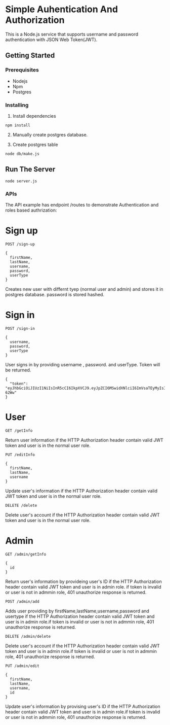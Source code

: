 # Simple Auhentication And Authorization
This is a Node.js service that supports username and password authentication with JSON Web Token(JWT).

## Getting Started
### Prerequisites
* Nodejs
* Npm
* Postgres

### Installing
1. Install dependencies
```
npm install
```
2. Manually create postgres database. 

3. Create postgres table 
```
node db/make.js
```


## Run The Server
```
node server.js
```

### APIs
The API example has endpoint  /routes to demonstrate  Authentication and roles  based authrization:

# Sign up
```
POST /sign-up
```
```
{
  firstName,
  lastName,
  username,
  password,
  userType
}
  ```
  Creates new user with differnt tyep (normal user and admin) and stores it in postgres database. password is stored hashed.
  
  # Sign in
  ```
  POST /sign-in
  ```
  ```
  {
    username,
    password,
    userType
  }
  ```
  User signs in by providing username , password. and userType. Token will be returned.
  ```
  {
    "token": "eyJhbGciOiJIUzI1NiIsInR5cCI6IkpXVCJ9.eyJpZCI6MSwidXNlciI6ImVsaTEyMyIsImlhdCI6MTU4ODM2MDAzNSwiZXhwIjoxNTg4MzYwOTM1fQ.bLYDAIxpou8AnJznBl_taJD4iTAv1DbeGCeNtW-62Ww"
  }
```
# User
```
GET /getInfo
```
Return user information if the HTTP Authorization header contain valid JWT token and user is in the normal user role.

```
PUT /editInfo
```
```
{
  firstName,
  lastName,
  username
}
````
Update user's information if the HTTP Authorization header contain valid JWT token and user is in the normal user role.

```
DELETE /delete
```
Delete user's account if the HTTP Authorization header contain valid JWT token and user is in the normal user role.


# Admin
```
GET /admin/getInfo
```
```
{
  id
}
```
Return user's information by provideing user's ID if the HTTP Authorization header contain valid JWT token and user is in admin role.
if token is invalid or user is not in admmin role, 401 unauthorize response is returned.

```
POST /admin/add
```
Adds user providing by firstName,lastName,username,password and usertype  if the HTTP Authorization header contain valid JWT token and user is in admin role.if token is invalid or user is not in admmin role, 401 unauthorize response is returned.

```
DELETE /admin/delete
```
Delete user's account  if the HTTP Authorization header contain valid JWT token and user is in admin role.if token is invalid or user is not in admmin role, 401 unauthorize response is returned.

```
PUT /admin/edit
```
```
{
  firstName,
  lastName,
  username,
  id
}
````
Update user's information by provising user's ID if the HTTP Authorization header contain valid JWT token and user is in admin role.if token is invalid or user is not in admmin role, 401 unauthorize response is returned.